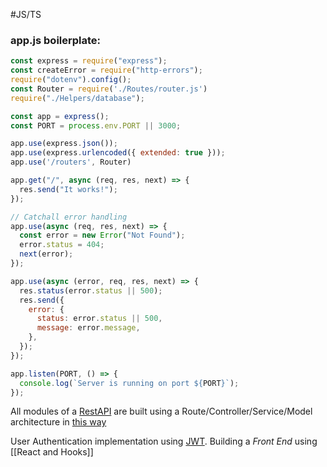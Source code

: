 #JS/TS 
### app.js boilerplate:
```js
const express = require("express");
const createError = require("http-errors");
require("dotenv").config();
const Router = require('./Routes/router.js')
require("./Helpers/database");

const app = express();
const PORT = process.env.PORT || 3000;

app.use(express.json());
app.use(express.urlencoded({ extended: true }));
app.use('/routers', Router)

app.get("/", async (req, res, next) => {
  res.send("It works!");
});

// Catchall error handling
app.use(async (req, res, next) => {
  const error = new Error("Not Found");
  error.status = 404;
  next(error);
});

app.use(async (error, req, res, next) => {
  res.status(error.status || 500);
  res.send({
    error: {
      status: error.status || 500,
      message: error.message,
    },
  });
});

app.listen(PORT, () => {
  console.log(`Server is running on port ${PORT}`);
});
```

All modules of a [RestAPI](RESTful%20APIs) are built using a Route/Controller/Service/Model architecture in [this way](MongoDB%20with%20mongoose)

User Authentication implementation using [JWT](JWT%20Authentication%20in%20JS).
Building a _Front End_ using [[React and Hooks]]
